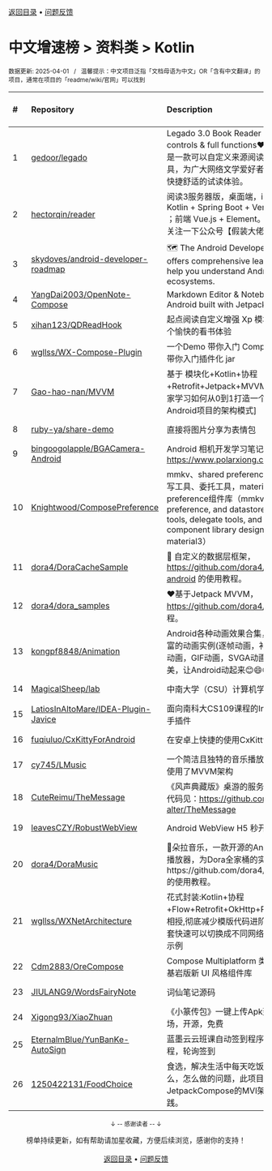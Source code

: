 <a href="https://gitee.com/GrowingGit/GitHub-Chinese-Top-Charts#github中文排行榜">返回目录</a> • <a href="/content/docs/feedback.md">问题反馈</a>

# 中文增速榜 > 资料类 > Kotlin
<sub>数据更新: 2025-04-01&nbsp;&nbsp;&nbsp;/&nbsp;&nbsp;&nbsp;温馨提示：中文项目泛指「文档母语为中文」OR「含有中文翻译」的项目，通常在项目的「readme/wiki/官网」可以找到</sub>

|#|Repository|Description|Stars|Average daily growth|Updated|
|:-|:-|:-|:-|:-|:-|
|1|[gedoor/legado](https://github.com/gedoor/legado)|Legado 3.0 Book Reader with powerful controls & full functions❤️阅读3.0, 阅读是一款可以自定义来源阅读网络内容的工具，为广大网络文学爱好者提供一种方便、快捷舒适的试读体验。|33468|16|2025-03-31|
|2|[hectorqin/reader](https://github.com/hectorqin/reader)|阅读3服务器版，桌面端，iOS可用。后端 Kotlin + Spring Boot + Vert.x + Coroutine ；前端 Vue.js + Element。麻烦点点star，关注一下公众号【假装大佬】❗️  |9169|7|2025-03-06|
|3|[skydoves/android-developer-roadmap](https://github.com/skydoves/android-developer-roadmap)| 🗺 The Android Developer Roadmap offers comprehensive learning paths to help you understand Android ecosystems.|7515|6|2025-02-12|
|4|[YangDai2003/OpenNote-Compose](https://github.com/YangDai2003/OpenNote-Compose)|Markdown Editor & Notebook for Android built with Jetpack Compose.|463|1|2025-03-25|
|5|[xihan123/QDReadHook](https://github.com/xihan123/QDReadHook)|起点阅读自定义增强 Xp 模块,愿大家都有一个愉快的看书体验|800|1|2024-10-31|
|6|[wgllss/WX-Compose-Plugin](https://github.com/wgllss/WX-Compose-Plugin)|一个Demo 带你入门 Compose 用最简单的带你入门插件化 jar|17|0|2024-10-23|
|7|[Gao-hao-nan/MVVM](https://github.com/Gao-hao-nan/MVVM)|基于 模块化+Kotlin+协程+Retrofit+Jetpack+MVVM 架构.能提供大家学习如何从0到1打造一个符合[大型Android项目的架构模式]|51|0|2024-11-16|
|8|[ruby-ya/share-demo](https://github.com/ruby-ya/share-demo)|直接将图片分享为表情包|8|0|2025-01-09|
|9|[bingoogolapple/BGACamera-Android](https://github.com/bingoogolapple/BGACamera-Android)|Android 相机开发学习笔记，参考 https://www.polarxiong.com/tag/camera|43|0|2024-12-10|
|10|[Knightwood/ComposePreference](https://github.com/Knightwood/ComposePreference)|mmkv、shared preference和datastore读写工具、委托工具，material3设计的preference组件库（mmkv, shared preference, and datastore read/write tools, delegate tools, and the preference component library designed by material3）|13|0|2025-02-19|
|11|[dora4/DoraCacheSample](https://github.com/dora4/DoraCacheSample)|🎉  自定义的数据层框架，https://github.com/dora4/dcache-android 的使用教程。|14|0|2025-02-19|
|12|[dora4/dora_samples](https://github.com/dora4/dora_samples)|❤️基于Jetpack MVVM，https://github.com/dora4/dora 的使用教程。|19|0|2025-03-06|
|13|[kongpf8848/Animation](https://github.com/kongpf8848/Animation)|Android各种动画效果合集，项目包含了丰富的动画实例(逐帧动画，补间动画，Lottie动画，GIF动画，SVGA动画)，体验动画之美，让Android动起来😊😄😎|520|0|2024-12-30|
|14|[MagicalSheep/lab](https://github.com/MagicalSheep/lab)|中南大学（CSU）计算机学院课程实验合集|63|0|2024-12-11|
|15|[LatiosInAltoMare/IDEA-Plugin-Javice](https://github.com/LatiosInAltoMare/IDEA-Plugin-Javice)|面向南科大CS109课程的IntelliJ IDEA AI助手插件|9|0|2025-03-25|
|16|[fuqiuluo/CxKittyForAndroid](https://github.com/fuqiuluo/CxKittyForAndroid)|在安卓上快捷的使用CxKitty学习通刷课|10|0|2025-02-06|
|17|[cy745/LMusic](https://github.com/cy745/LMusic)|一个简洁且独特的音乐播放器，在其中学习使用了MVVM架构|253|0|2025-03-31|
|18|[CuteReimu/TheMessage](https://github.com/CuteReimu/TheMessage)|《风声典藏版》桌游的服务端代码。客户端代码见：https://github.com/Death-alter/TheMessage|21|0|2025-03-31|
|19|[leavesCZY/RobustWebView](https://github.com/leavesCZY/RobustWebView)|Android WebView H5 秒开方案总结|133|0|2024-12-09|
|20|[dora4/DoraMusic](https://github.com/dora4/DoraMusic)|🎵朵拉音乐，一款开源的Android手机音乐播放器，为Dora全家桶的实践项目，也是https://github.com/dora4/dview-skins 的使用教程。|28|0|2025-03-23|
|21|[wgllss/WXNetArchitecture](https://github.com/wgllss/WXNetArchitecture)|花式封装:Kotlin+协程+Flow+Retrofit+OkHttp+Repository,倾囊相授,彻底减少模版代码进阶之路，封装一套快速可以切换成不同网络请求框架的代码示例|56|0|2024-12-25|
|22|[Cdm2883/OreCompose](https://github.com/Cdm2883/OreCompose)|Compose Multiplatform 类《我的世界》基岩版新 UI 风格组件库|17|0|2025-03-29|
|23|[JIULANG9/WordsFairyNote](https://github.com/JIULANG9/WordsFairyNote)|词仙笔记源码|97|0|2024-11-08|
|24|[Xigong93/XiaoZhuan](https://github.com/Xigong93/XiaoZhuan)|《小篆传包》一键上传Apk到多个应用市场，开源，免费|119|0|2025-03-15|
|25|[EternalmBlue/YunBanKe-AutoSign](https://github.com/EternalmBlue/YunBanKe-AutoSign)|蓝墨云云班课自动签到程序，可签所有课程，轮询签到|13|0|2024-11-28|
|26|[1250422131/FoodChoice](https://github.com/1250422131/FoodChoice)|食选，解决生活中每天吃饭，吃什么，做什么，怎么做的问题，此项目也是我对JetpackCompose的MVI架构学习的一次实践。|44|0|2025-01-13|

<div align="center">
    <p><sub>↓ -- 感谢读者 -- ↓</sub></p>
    榜单持续更新，如有帮助请加星收藏，方便后续浏览，感谢你的支持！
</div>

<br/>

<div align="center"><a href="https://gitee.com/GrowingGit/GitHub-Chinese-Top-Charts#github中文排行榜">返回目录</a> • <a href="/content/docs/feedback.md">问题反馈</a></div>
